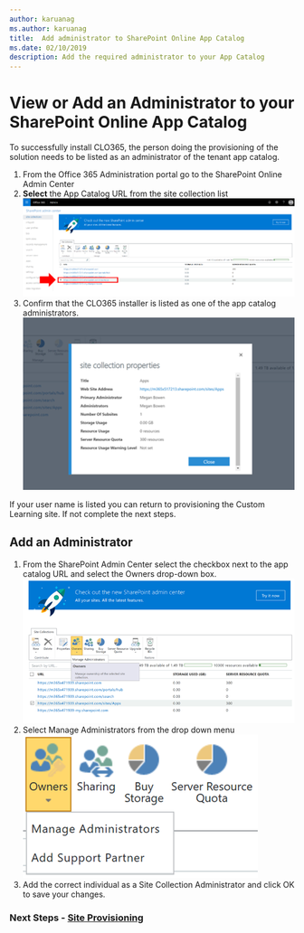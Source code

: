 ```yaml
---
author: karuanag
ms.author: karuanag
title:  Add administrator to SharePoint Online App Catalog
ms.date: 02/10/2019
description: Add the required administrator to your App Catalog
---
```


# View or Add an Administrator to your SharePoint Online App Catalog

To successfully install CLO365, the person doing the provisioning of the solution needs to be listed as an administrator of the tenant app catalog.

1. From the Office 365 Administration portal go to the SharePoint Online Admin Center
1. **Select** the App Catalog URL from the site collection list
![appadmin_url.png](media/appadmin_url.png)
1. Confirm that the CLO365 installer is listed as one of the app catalog administrators.
![appadmin_dialog.png](media/appadmin_dialog.png)

If your user name is listed you can return to provisioning the Custom Learning site.  If not complete the next steps. 

## Add an Administrator

1. From the SharePoint Admin Center select the checkbox next to the app catalog URL and select the Owners drop-down box.
![appadmin_owner.png](media/appadmin_owner.png)
1. Select Manage Administrators from the drop down menu
![appadmin_owner.png](media/appadmin_manage.png)
1. Add the correct individual as a Site Collection Administrator and click OK to save your changes.

### Next Steps - [Site Provisioning](installsitepackage.md)
